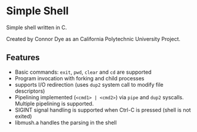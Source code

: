 Simple Shell
==============

Simple shell written in C.

Created by Connor Dye as an California Polytechnic University Project.

Features
--------

* Basic commands: `exit`, `pwd`, `clear` and `cd` are supported
* Program invocation with forking and child processes
* supports I/O redirection (uses `dup2` system call to modify file descriptors)
* Pipelining implemented (`<cmd1> | <cmd2>`) via `pipe` and `dup2` syscalls. Multiple pipelining is supported.
* SIGINT signal handling is supported when Ctrl-C is pressed (shell is not exited)
* libmush.a handles the parsing in the shell
